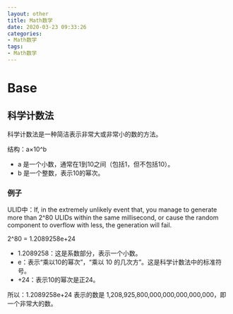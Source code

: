 ```yaml
---
layout: other
title: Math数学
date: 2020-03-23 09:33:26
categories:
- Math数学
tags:
- Math数学
---
```


# Base
## 科学计数法
科学计数法是一种简洁表示非常大或非常小的数的方法。

结构：a×10^b
- a 是一个小数，通常在1到10之间（包括1，但不包括10）。
- b 是一个整数，表示10的幂次。

### 例子
ULID中：If, in the extremely unlikely event that, you manage to generate more than 2^80 ULIDs within the same millisecond, or cause the random component to overflow with less, the generation will fail.

2^80 = 1.2089258e+24
- 1.2089258：这是系数部分，表示一个小数。
- e：表示“乘以10的幂次”，“乘以 10 的几次方”。这是科学计数法中的标准符号。
- +24：表示10的幂次是正24。

所以：1.2089258e+24 表示的数是 1,208,925,800,000,000,000,000,000，即一个非常大的数。